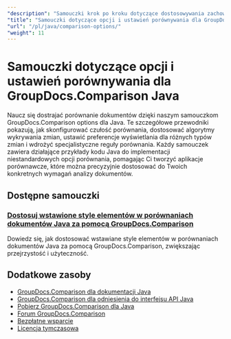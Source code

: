 ```yaml
---
"description": "Samouczki krok po kroku dotyczące dostosowywania zachowania porównania, czułości i opcji wyświetlania za pomocą GroupDocs.Comparison dla Java."
"title": "Samouczki dotyczące opcji i ustawień porównywania dla GroupDocs.Comparison Java"
"url": "/pl/java/comparison-options/"
"weight": 11
---
```


# Samouczki dotyczące opcji i ustawień porównywania dla GroupDocs.Comparison Java

Naucz się dostrajać porównanie dokumentów dzięki naszym samouczkom GroupDocs.Comparison options dla Java. Te szczegółowe przewodniki pokazują, jak skonfigurować czułość porównania, dostosować algorytmy wykrywania zmian, ustawić preferencje wyświetlania dla różnych typów zmian i wdrożyć specjalistyczne reguły porównania. Każdy samouczek zawiera działające przykłady kodu Java do implementacji niestandardowych opcji porównania, pomagając Ci tworzyć aplikacje porównawcze, które można precyzyjnie dostosować do Twoich konkretnych wymagań analizy dokumentów.

## Dostępne samouczki

### [Dostosuj wstawione style elementów w porównaniach dokumentów Java za pomocą GroupDocs.Comparison](./groupdocs-comparison-java-custom-inserted-item-styles/)
Dowiedz się, jak dostosować wstawiane style elementów w porównaniach dokumentów Java za pomocą GroupDocs.Comparison, zwiększając przejrzystość i użyteczność.

## Dodatkowe zasoby

- [GroupDocs.Comparison dla dokumentacji Java](https://docs.groupdocs.com/comparison/java/)
- [GroupDocs.Comparison dla odniesienia do interfejsu API Java](https://reference.groupdocs.com/comparison/java/)
- [Pobierz GroupDocs.Comparison dla Java](https://releases.groupdocs.com/comparison/java/)
- [Forum GroupDocs.Comparison](https://forum.groupdocs.com/c/comparison)
- [Bezpłatne wsparcie](https://forum.groupdocs.com/)
- [Licencja tymczasowa](https://purchase.groupdocs.com/temporary-license/)